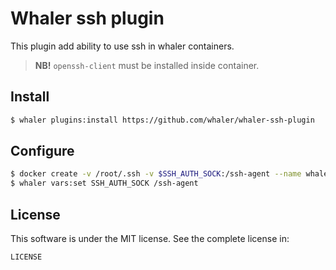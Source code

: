 # Whaler ssh plugin

This plugin add ability to use ssh in whaler containers.

> **NB!** `openssh-client` must be installed inside container.

## Install

```sh
$ whaler plugins:install https://github.com/whaler/whaler-ssh-plugin
```

## Configure

```sh
$ docker create -v /root/.ssh -v $SSH_AUTH_SOCK:/ssh-agent --name whaler_ssh busybox:latest /bin/true
$ whaler vars:set SSH_AUTH_SOCK /ssh-agent
```

## License

This software is under the MIT license. See the complete license in:

```
LICENSE
```
